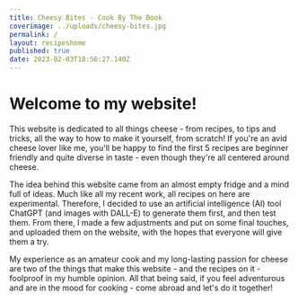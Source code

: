 ```yaml
---
title: Cheesy Bites - Cook By The Book
coverimage: ../uploads/cheesy-bites.jpg
permalink: /
layout: recipeshome
published: true
date: 2023-02-03T18:56:27.140Z
---
```

# W﻿elcome to my website!

T﻿his website is dedicated to all things cheese - from recipes, to tips and tricks, all the way to how to make it yourself, from scratch! If you're an avid cheese lover like me, you'll be happy to find the first 5 recipes are beginner friendly and quite diverse in taste - even though they're all centered around cheese. 

The idea behind this website came from an almost empty fridge and a mind full of ideas. Much like all my recent work, all recipes on here are experimental.  Therefore, I decided to use an artificial intelligence (AI) tool ChatGPT (and images with DALL-E) to generate them first, and then test them. From there, I made a few adjustments and put on some final touches, and uploaded them on the website, with the hopes that everyone will give them a try. 

M﻿y experience as an amateur cook and my long-lasting passion for cheese are two of the things that make this website - and the recipes on it - foolproof in my humble opinion. All that being said, if you feel adventurous and are in the mood for cooking - come abroad and let's do it together!